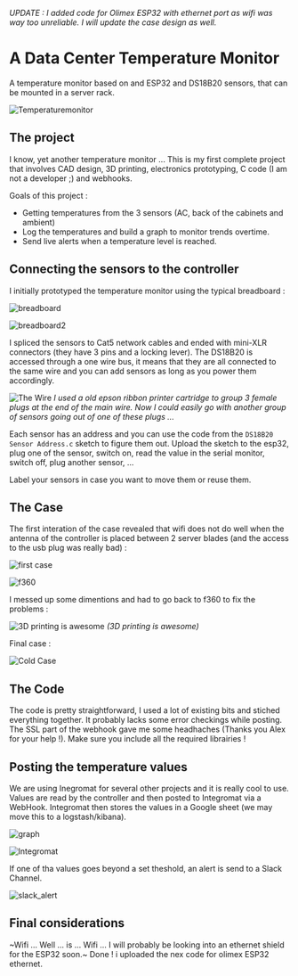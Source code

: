 *UPDATE : I added code for Olimex ESP32 with ethernet port as wifi was way too unreliable. I will update the case design as well.*


# A Data Center Temperature Monitor
A temperature monitor based on and ESP32 and DS18B20 sensors, that can be mounted in a server rack.


![Temperaturemonitor](img/IMG_5406.JPG "temperature monitor")

## The project

I know, yet another temperature monitor ...
This is my first complete project that involves CAD design, 3D printing, electronics prototyping, C code (I am not a developer ;) and webhooks.

Goals of this project : 
- Getting temperatures from the 3 sensors (AC, back of the cabinets and ambient) 
- Log the temperatures and build a graph to monitor trends overtime.
- Send live alerts when a temperature level is reached.

## Connecting the sensors to the controller

I initially prototyped the temperature monitor using the typical breadboard :

![breadboard](img/IMG_2920.JPG "breadboard")

![breadboard2](img/breadboard.png "breadboard2")

I spliced the sensors to Cat5 network cables and ended with mini-XLR connectors (they have 3 pins and a locking lever). 
The DS18B20 is accessed through a one wire bus, it means that they are all connected to the same wire and you can add sensors as long as you power them accordingly.


![The Wire](img/The_Wire.jpg "The Wire")
*I used a old epson ribbon printer cartridge to group 3 female plugs at the end of the main wire. Now I could easily go with another group of sensors going out of one of these plugs ...*


Each sensor has an address and you can use the code from the `DS18B20 Sensor Address.c` sketch to figure them out. Upload the sketch to the esp32, plug one of the sensor, switch on, read the value in the serial monitor, switch off, plug another sensor, ...

Label your sensors in case you want to move them or reuse them.



## The Case

The first interation of the case revealed that wifi does not do well when the antenna of the controller is placed between 2 server blades (and the access to the usb plug was really bad) :

![first case](img/IMG_1958.JPG "first case")

![f360](img/f360.png "f360")

I messed up some dimentions and had to go back to f360 to fix the problems :

![3D printing is awesome](img/IMG_0819.JPG "3D printing is awesome")
*(3D printing is awesome)*

Final case :

![Cold Case](img/Cold_Case.jpg "Cold Case")


## The Code

The code is pretty straightforward, I used a lot of existing bits and stiched everything together. It probably lacks some error checkings while posting. 
The SSL part of the webhook gave me some headhaches (Thanks you Alex for your help !).
Make sure you include all the required librairies !

## Posting the temperature values

We are using Inegromat for several other projects and it is really cool to use.
Values are read by the controller and then posted to Integromat via a WebHook. Integromat then stores the values in a Google sheet (we may move this to a logstash/kibana).

![graph](img/graph.png "graph")

![Integromat](img/Integromat.png "Integromat")

If one of tha values goes beyond a set theshold, an alert is send to a Slack Channel.

![slack_alert](img/slack_alert.png "slack_alert")

## Final considerations
~Wifi ... Well ... is ... Wifi ...
I will probably be looking into an ethernet shield for the ESP32 soon.~
Done ! i uploaded the nex code for olimex ESP32 ethernet.


